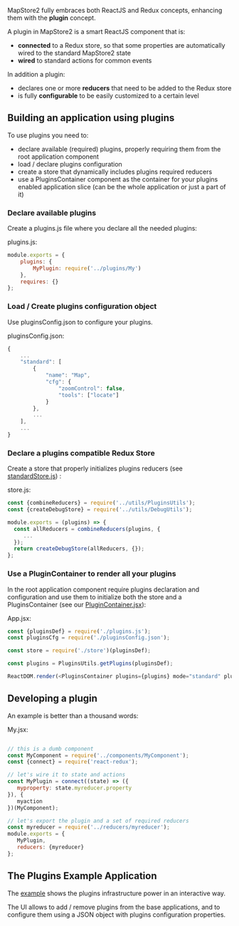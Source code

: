 MapStore2 fully embraces both ReactJS and Redux concepts, enhancing them with the **plugin** concept.

A plugin in MapStore2 is a smart ReactJS component that is:

 * **connected** to a Redux store, so that some properties are automatically wired to the standard MapStore2 state
 * **wired** to standard actions for common events

In addition a plugin: 

 * declares one or more **reducers** that need to be added to the Redux store
 * is fully **configurable** to be easily customized to a certain level

## Building an application using plugins
To use plugins you need to:

 * declare available (required) plugins, properly requiring them from the root application component
 * load / declare plugins configuration
 * create a store that dynamically includes plugins required reducers
 * use a PluginsContainer component as the container for your plugins enabled application slice (can be the whole application or just a part of it)

### Declare available plugins
Create a plugins.js file where you declare all the needed plugins:

plugins.js:

```javascript
module.exports = {
    plugins: {
        MyPlugin: require('../plugins/My')
    },
    requires: {}
};
```

### Load / Create plugins configuration object
Use pluginsConfig.json to configure your plugins.

pluginsConfig.json:

```javascript
{
    ...
    "standard": [
        {
            "name": "Map",
            "cfg": {
                "zoomControl": false,
                "tools": ["locate"]
            }
        },
        ...
    ],
    ...
}
```

### Declare a plugins compatible Redux Store
Create a store that properly initializes plugins reducers (see [standardStore.js](https://github.com/geosolutions-it/MapStore2/blob/master/web/client/stores/StandardStore.js)) :

store.js:

```javascript
const {combineReducers} = require('../utils/PluginsUtils');
const {createDebugStore} = require('../utils/DebugUtils');

module.exports = (plugins) => {
  const allReducers = combineReducers(plugins, {
     ...
  });
  return createDebugStore(allReducers, {});
};
```

### Use a PluginContainer to render all your plugins
In the root application component require plugins declaration and configuration  and use them to initialize both the store and a PluginsContainer (see our [PluginContainer.jsx](https://github.com/geosolutions-it/MapStore2/blob/master/web/client/components/plugins/PluginsContainer.jsx)):

App.jsx:

```javascript
const {pluginsDef} = require('./plugins.js');
const pluginsCfg = require('./pluginsConfig.json');

const store = require('./store')(pluginsDef);

const plugins = PluginsUtils.getPlugins(pluginsDef);

ReactDOM.render(<PluginsContainer plugins={plugins} mode="standard" pluginsConfig={pluginsCfg}/>, ...container...);
```

## Developing a plugin
An example is better than a thousand words:

My.jsx:

```javascript

// this is a dumb component
const MyComponent = require('../components/MyComponent');
const {connect} = require('react-redux');

// let's wire it to state and actions
const MyPlugin = connect((state) => ({
   myproperty: state.myreducer.property
}), {
   myaction
})(MyComponent);

// let's export the plugin and a set of required reducers
const myreducer = require('../reducers/myreducer');
module.exports = {
   MyPlugin,
   reducers: {myreducer}
};
```

## The Plugins Example Application
The [example](http://dev.mapstore2.geo-solutions.it/mapstore/examples/plugins/) shows the plugins infrastructure power in an interactive way.

The UI allows to add / remove plugins from the base applications, and to configure them using a JSON object with plugins configuration properties.
